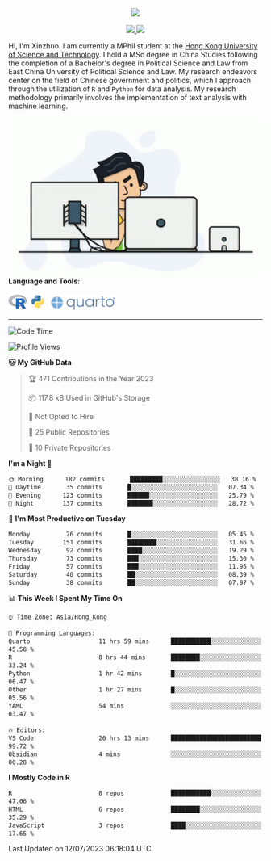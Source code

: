 <div align='center'>
<img src='https://readme-typing-svg.herokuapp.com?font=ubuntu&color=4d3900&center=true&lines=HKUST+Mphil+in+SOSC;Focus+on+China;Code+for+PoliSci'/>
</div>

<p align='center'>
 <a href='https://www.linkedin.com/in/xinzhuo-huang-5161011ba/' target='_blank'>
        <img src='https://img.shields.io/badge/linkedin%20-%230077B5.svg?&style=for-the-badge&logo=linkedin&logoColor=white'/>
    </a>
 <a href='https://twitter.com/HsinchoH' target='_blank'>
        <img src='https://img.shields.io/badge/Twitter-1DA1F2?style=for-the-badge&logo=twitter&logoColor=white'/>
    </a>
    </p>
    
Hi, I'm Xinzhuo. I am currently a MPhil student at the [Hong Kong University of Science and Technology](https://sosc.hkust.edu.hk/node/613). I hold a MSc degree in China Studies following the completion of a Bachelor's degree in Political Science and Law from East China University of Political Science and Law. My research endeavors center on the field of Chinese government and politics, which I approach through the utilization of `R` and `Python` for data analysis. My research methodology primarily involves the implementation of text analysis with machine learning.




<img align='right' src="https://github.com/xinzhuohkust/xinzhuohkust/blob/main/programmer.gif" width="590">



**Language and Tools:**  

<code><img height="36" src="https://raw.githubusercontent.com/github/explore/80688e429a7d4ef2fca1e82350fe8e3517d3494d/topics/r/r.png"></code>
<code><img height="36" src="https://raw.githubusercontent.com/github/explore/80688e429a7d4ef2fca1e82350fe8e3517d3494d/topics/python/python.png"></code>
<code><img height="32" src="https://github.com/quarto-dev/quarto-r/blob/main/man/figures/quarto.png"></code>

---
<!--START_SECTION:waka-->
![Code Time](http://img.shields.io/badge/Code%20Time-704%20hrs%2043%20mins-blue)

![Profile Views](http://img.shields.io/badge/Profile%20Views-1-blue)

**🐱 My GitHub Data** 

> 🏆 471 Contributions in the Year 2023
 > 
> 📦 117.8 kB Used in GitHub's Storage 
 > 
> 🚫 Not Opted to Hire
 > 
> 📜 25 Public Repositories 
 > 
> 🔑 10 Private Repositories  
 > 
**I'm a Night 🦉** 

```text
🌞 Morning      182 commits       █████████░░░░░░░░░░░░░░░░   38.16 % 
🌆 Daytime       35 commits       █░░░░░░░░░░░░░░░░░░░░░░░░   07.34 % 
🌃 Evening      123 commits       ██████░░░░░░░░░░░░░░░░░░░   25.79 % 
🌙 Night        137 commits       ███████░░░░░░░░░░░░░░░░░░   28.72 % 

```
📅 **I'm Most Productive on Tuesday** 

```text
Monday          26 commits       █░░░░░░░░░░░░░░░░░░░░░░░░   05.45 % 
Tuesday        151 commits       ████████░░░░░░░░░░░░░░░░░   31.66 % 
Wednesday       92 commits       ████░░░░░░░░░░░░░░░░░░░░░   19.29 % 
Thursday        73 commits       ███░░░░░░░░░░░░░░░░░░░░░░   15.30 % 
Friday          57 commits       ███░░░░░░░░░░░░░░░░░░░░░░   11.95 % 
Saturday        40 commits       ██░░░░░░░░░░░░░░░░░░░░░░░   08.39 % 
Sunday          38 commits       ██░░░░░░░░░░░░░░░░░░░░░░░   07.97 % 

```


📊 **This Week I Spent My Time On** 

```text
⌚︎ Time Zone: Asia/Hong_Kong

💬 Programming Languages: 
Quarto                   11 hrs 59 mins      ███████████░░░░░░░░░░░░░░   45.58 % 
R                        8 hrs 44 mins       ████████░░░░░░░░░░░░░░░░░   33.24 % 
Python                   1 hr 42 mins        █░░░░░░░░░░░░░░░░░░░░░░░░   06.47 % 
Other                    1 hr 27 mins        █░░░░░░░░░░░░░░░░░░░░░░░░   05.56 % 
YAML                     54 mins             ░░░░░░░░░░░░░░░░░░░░░░░░░   03.47 % 

🔥 Editors: 
VS Code                  26 hrs 13 mins      █████████████████████████   99.72 % 
Obsidian                 4 mins              ░░░░░░░░░░░░░░░░░░░░░░░░░   00.28 % 

```

**I Mostly Code in R** 

```text
R                        8 repos             ███████████░░░░░░░░░░░░░░   47.06 % 
HTML                     6 repos             ████████░░░░░░░░░░░░░░░░░   35.29 % 
JavaScript               3 repos             ████░░░░░░░░░░░░░░░░░░░░░   17.65 % 

```



 Last Updated on 12/07/2023 06:18:04 UTC
<!--END_SECTION:waka-->
    
    
    
    
    
    
    
    
